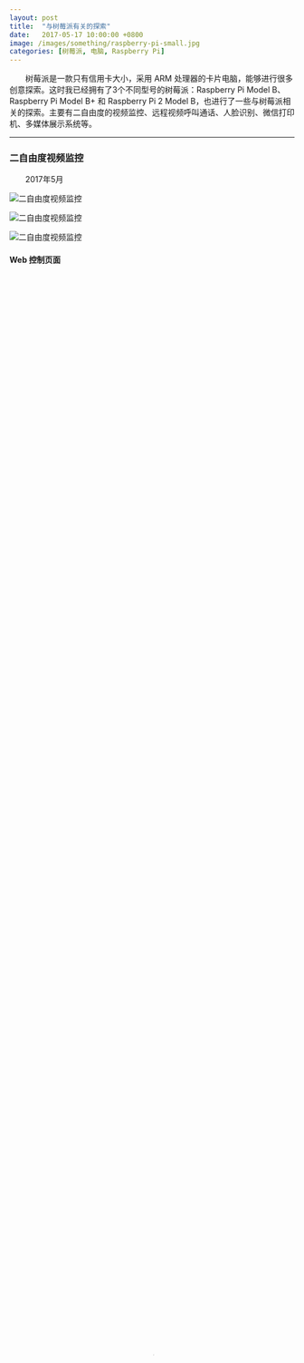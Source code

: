 ```yaml
---
layout: post
title:  "与树莓派有关的探索"
date:   2017-05-17 10:00:00 +0800
image: /images/something/raspberry-pi-small.jpg
categories: [树莓派, 电脑, Raspberry Pi]
---
```


　　树莓派是一款只有信用卡大小，采用 ARM 处理器的卡片电脑，能够进行很多创意探索。这时我已经拥有了3个不同型号的树莓派：Raspberry Pi Model B、Raspberry Pi Model B+ 和 Raspberry Pi 2 Model B，也进行了一些与树莓派相关的探索。主要有二自由度的视频监控、远程视频呼叫通话、人脸识别、微信打印机、多媒体展示系统等。

------

<h3>二自由度视频监控</h3>

　　2017年5月

![二自由度视频监控]({{site.baseurl}}/images/something/RaspberryPi-01.jpg)

![二自由度视频监控]({{site.baseurl}}/images/something/RaspberryPi-02.jpg)

![二自由度视频监控]({{site.baseurl}}/images/something/RaspberryPi-04.jpg)

<h4>Web 控制页面</h4>

<video poster="{{site.baseurl}}/images/something/RaspberryPi-Web-Control.jpg" src="{{site.baseurl}}/images/something/RaspberryPi-Web-Control.mp4" controls="controls" width="100%" height="100%">您的浏览器不支持 video 标签。</video>

<h4>Web 控制页面（最新）</h4>

<video poster="{{site.baseurl}}/images/something/RaspberryPi-Servo-Web-Control.jpg" src="{{site.baseurl}}/images/something/RaspberryPi-Servo-Web-Control.mp4" controls="controls" height="100%" style="width: 100%; max-width: 360px;">您的浏览器不支持 video 标签。</video>

------

<h3>远程视频呼叫通话</h3>

　　2017年5月

![远程视频呼叫通话]({{site.baseurl}}/images/something/RaspberryPi-07.jpg)

![远程视频呼叫通话]({{site.baseurl}}/images/something/RaspberryPi-08.jpg)

------

<h3>人脸识别</h3>

　　2017年5月

![人脸识别]({{site.baseurl}}/images/something/RaspberryPi-03.jpg)

------

<h3>微信打印机</h3>

　　2015年5月

![微信打印机]({{site.baseurl}}/images/something/RaspberryPi-微信打印机-1.jpg)

![微信打印机]({{site.baseurl}}/images/something/RaspberryPi-微信打印机-2.jpg)

------

<h3>多媒体展示系统</h3>

　　2014年3月

![多媒体展示系统]({{site.baseurl}}/images/something/RaspberryPi-05.jpg)

![多媒体展示系统]({{site.baseurl}}/images/something/RaspberryPi-06.jpg)

[多媒体展示系统介绍](https://www.ihonux.com/%E5%A4%9A%E5%AA%92%E4%BD%93/media-display-system/){: target="\_blank"}

------
